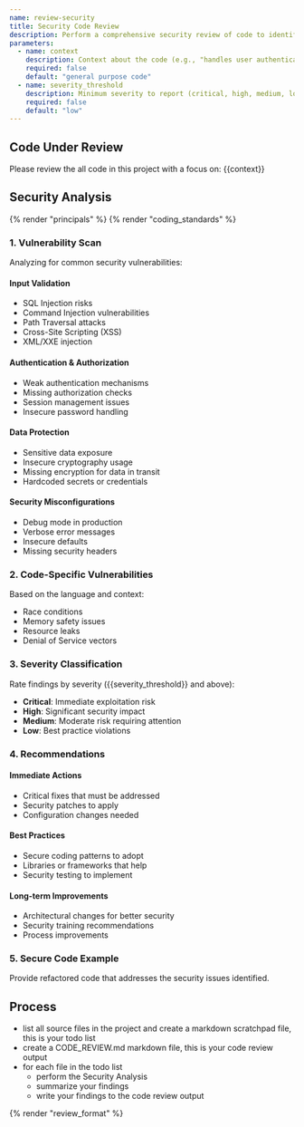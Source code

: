 ```yaml
---
name: review-security
title: Security Code Review
description: Perform a comprehensive security review of code to identify vulnerabilities
parameters:
  - name: context
    description: Context about the code (e.g., "handles user authentication")
    required: false
    default: "general purpose code"
  - name: severity_threshold
    description: Minimum severity to report (critical, high, medium, low)
    required: false
    default: "low"
---
```


## Code Under Review

Please review the all code in this project with a focus on: {{context}}

## Security Analysis

{% render "principals" %}
{% render "coding_standards" %}

### 1. Vulnerability Scan

Analyzing for common security vulnerabilities:

#### Input Validation

- SQL Injection risks
- Command Injection vulnerabilities
- Path Traversal attacks
- Cross-Site Scripting (XSS)
- XML/XXE injection

#### Authentication & Authorization

- Weak authentication mechanisms
- Missing authorization checks
- Session management issues
- Insecure password handling

#### Data Protection

- Sensitive data exposure
- Insecure cryptography usage
- Missing encryption for data in transit
- Hardcoded secrets or credentials

#### Security Misconfigurations

- Debug mode in production
- Verbose error messages
- Insecure defaults
- Missing security headers

### 2. Code-Specific Vulnerabilities

Based on the language and context:

- Race conditions
- Memory safety issues
- Resource leaks
- Denial of Service vectors

### 3. Severity Classification

Rate findings by severity ({{severity_threshold}} and above):

- **Critical**: Immediate exploitation risk
- **High**: Significant security impact
- **Medium**: Moderate risk requiring attention
- **Low**: Best practice violations

### 4. Recommendations

#### Immediate Actions

- Critical fixes that must be addressed
- Security patches to apply
- Configuration changes needed

#### Best Practices

- Secure coding patterns to adopt
- Libraries or frameworks that help
- Security testing to implement

#### Long-term Improvements

- Architectural changes for better security
- Security training recommendations
- Process improvements

### 5. Secure Code Example

Provide refactored code that addresses the security issues identified.

## Process

- list all source files in the project and create a markdown scratchpad file, this is your todo list
- create a CODE_REVIEW.md markdown file, this is your code review output
- for each file in the todo list
  - perform the Security Analysis
  - summarize your findings
  - write your findings to the code review output

{% render "review_format" %}
